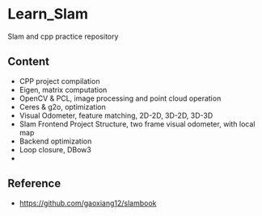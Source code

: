 # Learn_Slam

Slam and cpp practice repository

## Content

- CPP project compilation
- Eigen, matrix computation
- OpenCV & PCL, image processing and point cloud operation
- Ceres & g2o, optimization 
- Visual Odometer, feature matching, 2D-2D, 3D-2D, 3D-3D
- Slam Frontend Project Structure, two frame visual odometer, with local map
- Backend optimization
- Loop closure, DBow3
- 

## Reference

- https://github.com/gaoxiang12/slambook
